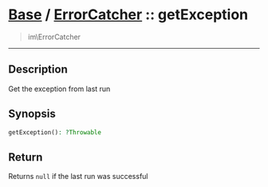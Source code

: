 # [Base](Base.md) / [ErrorCatcher](Base-ErrorCatcher.md) :: getException
 > im\ErrorCatcher
____

## Description
Get the exception from last run

## Synopsis
```php
getException(): ?Throwable
```

## Return
Returns `null` if the last run was successful
